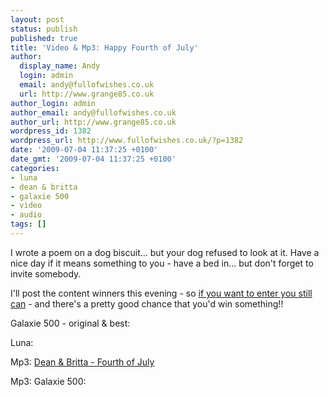 ```yaml
---
layout: post
status: publish
published: true
title: 'Video & Mp3: Happy Fourth of July'
author:
  display_name: Andy
  login: admin
  email: andy@fullofwishes.co.uk
  url: http://www.grange85.co.uk
author_login: admin
author_email: andy@fullofwishes.co.uk
author_url: http://www.grange85.co.uk
wordpress_id: 1382
wordpress_url: http://www.fullofwishes.co.uk/?p=1382
date: '2009-07-04 11:37:25 +0100'
date_gmt: '2009-07-04 11:37:25 +0100'
categories:
- luna
- dean & britta
- galaxie 500
- video
- audio
tags: []
---
```

<p>I wrote a poem on a dog biscuit... but your dog refused to look at it. Have a nice day if it means something to you - have a bed in... but don't forget to invite somebody.</p>
<p>I'll post the content winners this evening - so <a href="/2009/06/30/silly-fourth-of-july-competition/">if you want to enter you still can</a> - and there's a pretty good chance that you'd win something!!</p>
<p>Galaxie 500 - original & best:<br />
<figure class="caption "><figcaption class="caption-text"></figcaption></figure></p>
<p>Luna:<br />
<figure class="caption "><figcaption class="caption-text"></figcaption></figure></p>
<p>Mp3: <a href="http://www.box.net/shared/a20rt447xm">Dean & Britta - Fourth of July</a></p>
<p>Mp3: Galaxie 500:<br />
<figure class="caption "><figcaption class="caption-text"></figcaption></figure></p>
